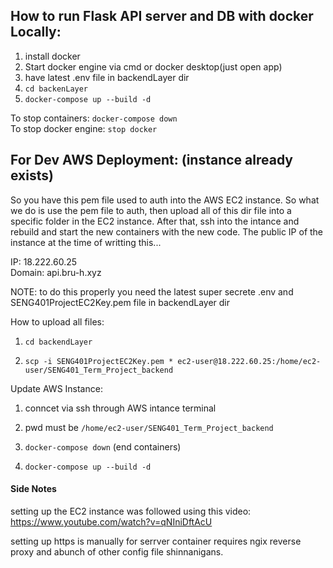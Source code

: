 ## How to run Flask API server and DB with docker Locally:

1. install docker 
2. Start docker engine via cmd or docker desktop(just open app)
3. have latest .env file in backendLayer dir
4. ```cd backenLayer```
5. ```docker-compose up --build -d```

To stop containers: ```docker-compose down``` \
To stop docker engine: ```stop docker```


## For Dev AWS Deployment: (instance already exists)

So you have this pem file used to auth into the AWS EC2 instance. So what we do is use the pem file to auth, then upload all of this dir file into a specific folder in the EC2 instance. After that, ssh into the intance and rebuild and start the new containers with the new code. The public IP of the instance at the time of writting this...

IP: 18.222.60.25 \
Domain: api.bru-h.xyz 

NOTE: to do this properly you need the latest super secrete .env and SENG401ProjectEC2Key.pem file in backendLayer dir

How to upload all files:

1. ```cd backendLayer```
   
2. ```scp -i SENG401ProjectEC2Key.pem * ec2-user@18.222.60.25:/home/ec2-user/SENG401_Term_Project_backend```

Update AWS Instance:
1. conncet via ssh through AWS intance terminal
   
2. pwd must be ```/home/ec2-user/SENG401_Term_Project_backend```

3. ```docker-compose down``` (end containers)
   
4. ```docker-compose up --build -d```


#### Side Notes
setting up the EC2 instance was followed using this video: https://www.youtube.com/watch?v=qNIniDftAcU 

setting up https is manually for serrver container requires ngix reverse proxy and abunch of other config file shinnanigans.